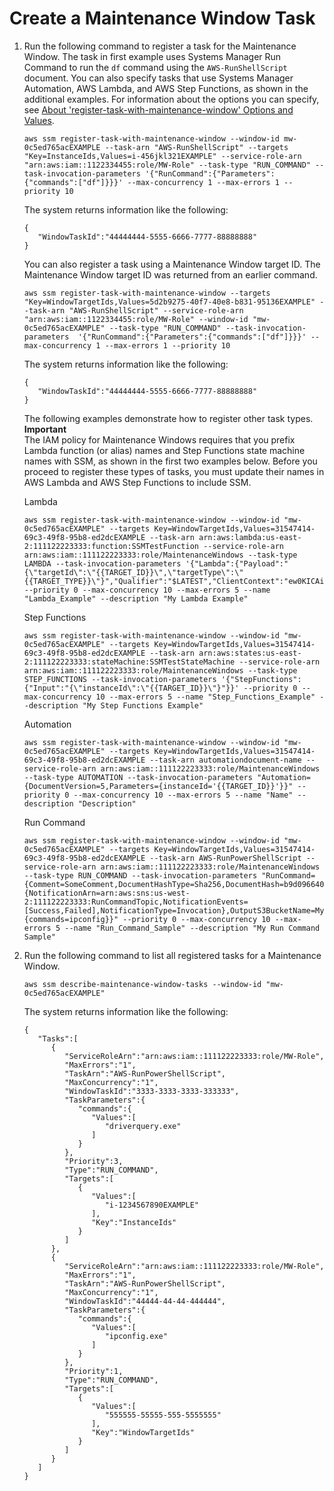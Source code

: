 # Create a Maintenance Window Task<a name="register-tasks-tutorial"></a>

1. Run the following command to register a task for the Maintenance Window\. The task in first example uses Systems Manager Run Command to run the `df` command using the `AWS-RunShellScript` document\. You can also specify tasks that use Systems Manager Automation, AWS Lambda, and AWS Step Functions, as shown in the additional examples\. For information about the options you can specify, see [About 'register\-task\-with\-maintenance\-window' Options and Values](register-tasks-options.md)\.

   ```
   aws ssm register-task-with-maintenance-window --window-id mw-0c5ed765acEXAMPLE --task-arn "AWS-RunShellScript" --targets "Key=InstanceIds,Values=i-456jkl321EXAMPLE" --service-role-arn "arn:aws:iam::1122334455:role/MW-Role" --task-type "RUN_COMMAND" --task-invocation-parameters '{"RunCommand":{"Parameters":{"commands":["df"]}}}' --max-concurrency 1 --max-errors 1 --priority 10
   ```

   The system returns information like the following:

   ```
   {
      "WindowTaskId":"44444444-5555-6666-7777-88888888"
   }
   ```

   You can also register a task using a Maintenance Window target ID\. The Maintenance Window target ID was returned from an earlier command\. 

   ```
   aws ssm register-task-with-maintenance-window --targets "Key=WindowTargetIds,Values=5d2b9275-40f7-40e8-b831-95136EXAMPLE" --task-arn "AWS-RunShellScript" --service-role-arn "arn:aws:iam::1122334455:role/MW-Role" --window-id "mw-0c5ed765acEXAMPLE" --task-type "RUN_COMMAND" --task-invocation-parameters  '{"RunCommand":{"Parameters":{"commands":["df"]}}}' --max-concurrency 1 --max-errors 1 --priority 10
   ```

   The system returns information like the following:

   ```
   {
      "WindowTaskId":"44444444-5555-6666-7777-88888888"
   }
   ```

   The following examples demonstrate how to register other task types\.
**Important**  
The IAM policy for Maintenance Windows requires that you prefix Lambda function \(or alias\) names and Step Functions state machine names with SSM, as shown in the first two examples below\. Before you proceed to register these types of tasks, you must update their names in AWS Lambda and AWS Step Functions to include SSM\.

   Lambda

   ```
   aws ssm register-task-with-maintenance-window --window-id "mw-0c5ed765acEXAMPLE" --targets Key=WindowTargetIds,Values=31547414-69c3-49f8-95b8-ed2dcEXAMPLE --task-arn arn:aws:lambda:us-east-2:111122223333:function:SSMTestFunction --service-role-arn arn:aws:iam::111122223333:role/MaintenanceWindows --task-type LAMBDA --task-invocation-parameters '{"Lambda":{"Payload":"{\"targetId\":\"{{TARGET_ID}}\",\"targetType\":\"{{TARGET_TYPE}}\"}","Qualifier":"$LATEST","ClientContext":"ew0KICAiY3VzdG9tIjogew0KICAgICJjbGllbnQiOiAiQVdTQ0xJIg0KIEXAMPLE"}}' --priority 0 --max-concurrency 10 --max-errors 5 --name "Lambda_Example" --description "My Lambda Example"
   ```

   Step Functions

   ```
   aws ssm register-task-with-maintenance-window --window-id "mw-0c5ed765acEXAMPLE" --targets Key=WindowTargetIds,Values=31547414-69c3-49f8-95b8-ed2dcEXAMPLE --task-arn arn:aws:states:us-east-2:111122223333:stateMachine:SSMTestStateMachine --service-role-arn arn:aws:iam::111122223333:role/MaintenanceWindows --task-type STEP_FUNCTIONS --task-invocation-parameters '{"StepFunctions":{"Input":"{\"instanceId\":\"{{TARGET_ID}}\"}"}}' --priority 0 --max-concurrency 10 --max-errors 5 --name "Step_Functions_Example" --description "My Step Functions Example"
   ```

   Automation

   ```
   aws ssm register-task-with-maintenance-window --window-id "mw-0c5ed765acEXAMPLE" --targets Key=WindowTargetIds,Values=31547414-69c3-49f8-95b8-ed2dcEXAMPLE --task-arn automationdocument-name --service-role-arn arn:aws:iam::111122223333:role/MaintenanceWindows --task-type AUTOMATION --task-invocation-parameters "Automation={DocumentVersion=5,Parameters={instanceId='{{TARGET_ID}}'}}" --priority 0 --max-concurrency 10 --max-errors 5 --name "Name" --description "Description"
   ```

   Run Command

   ```
   aws ssm register-task-with-maintenance-window --window-id "mw-0c5ed765acEXAMPLE" --targets Key=WindowTargetIds,Values=31547414-69c3-49f8-95b8-ed2dcEXAMPLE --task-arn AWS-RunPowerShellScript --service-role-arn arn:aws:iam::111122223333:role/MaintenanceWindows --task-type RUN_COMMAND --task-invocation-parameters "RunCommand={Comment=SomeComment,DocumentHashType=Sha256,DocumentHash=b9d0966408047ebcafee82de4d42477299306fd37510c6815c19e9848EXAMPLE,NotificationConfig={NotificationArn=arn:aws:sns:us-west-2:111122223333:RunCommandTopic,NotificationEvents=[Success,Failed],NotificationType=Invocation},OutputS3BucketName=MyS3Bucket,OutputS3KeyPrefix=RunCommand,ServiceRoleArn=arn:aws:iam::111122223333:role/RunCommand,TimeoutSeconds=30,Parameters={commands=ipconfig}}" --priority 0 --max-concurrency 10 --max-errors 5 --name "Run_Command_Sample" --description "My Run Command Sample"
   ```

1. Run the following command to list all registered tasks for a Maintenance Window\.

   ```
   aws ssm describe-maintenance-window-tasks --window-id "mw-0c5ed765acEXAMPLE"
   ```

   The system returns information like the following:

   ```
   {
      "Tasks":[
         {
            "ServiceRoleArn":"arn:aws:iam::111122223333:role/MW-Role",
            "MaxErrors":"1",
            "TaskArn":"AWS-RunPowerShellScript",
            "MaxConcurrency":"1",
            "WindowTaskId":"3333-3333-3333-333333",
            "TaskParameters":{
               "commands":{
                  "Values":[
                     "driverquery.exe"
                  ]
               }
            },
            "Priority":3,
            "Type":"RUN_COMMAND",
            "Targets":[
               {
                  "Values":[
                     "i-1234567890EXAMPLE"
                  ],
                  "Key":"InstanceIds"
               }
            ]
         },
         {
            "ServiceRoleArn":"arn:aws:iam::111122223333:role/MW-Role",
            "MaxErrors":"1",
            "TaskArn":"AWS-RunPowerShellScript",
            "MaxConcurrency":"1",
            "WindowTaskId":"44444-44-44-444444",
            "TaskParameters":{
               "commands":{
                  "Values":[
                     "ipconfig.exe"
                  ]
               }
            },
            "Priority":1,
            "Type":"RUN_COMMAND",
            "Targets":[
               {
                  "Values":[
                     "555555-55555-555-5555555"
                  ],
                  "Key":"WindowTargetIds"
               }
            ]
         }
      ]
   }
   ```